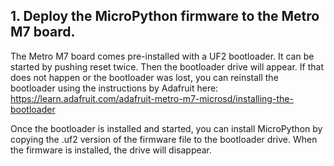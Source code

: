 ## 1. Deploy the MicroPython firmware to  the Metro M7 board.

The Metro M7 board comes pre-installed with a UF2 bootloader. It can
be started by pushing reset twice. Then the bootloader drive will
appear. If that does not happen or the bootloader was lost, you can
reinstall the bootloader using the instructions by Adafruit
here: https://learn.adafruit.com/adafruit-metro-m7-microsd/installing-the-bootloader

Once the bootloader is installed and started, you can install MicroPython
by copying the .uf2 version of the firmware file to the bootloader
drive. When the firmware is installed, the drive will disappear.
